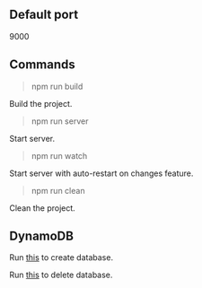 ## Default port
9000


## Commands
> npm run build

Build the project.

> npm run server

Start server.

> npm run watch 

Start server with auto-restart on changes feature.

> npm run clean

Clean the project.

## DynamoDB
Run [this](https://github.com/lydongcanh/DO-AN-CONG-NGHE-MOI/blob/master/Backend/generators/create-tables.js) to create database.

Run [this](https://github.com/lydongcanh/DO-AN-CONG-NGHE-MOI/blob/master/Backend/generators/delete-tables.js) to delete database.
